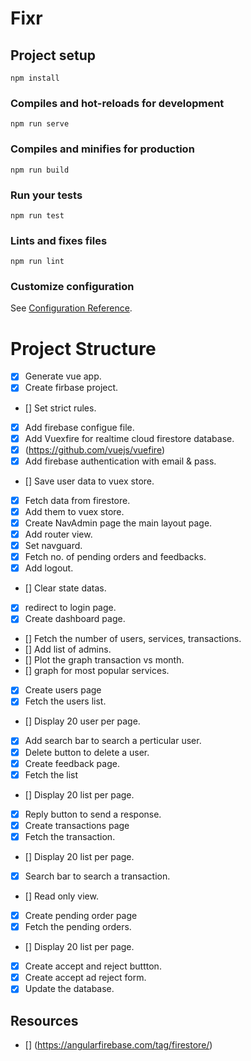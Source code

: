 # Fixr

## Project setup
```
npm install
```

### Compiles and hot-reloads for development
```
npm run serve
```

### Compiles and minifies for production
```
npm run build
```

### Run your tests
```
npm run test
```

### Lints and fixes files
```
npm run lint
```

### Customize configuration
See [Configuration Reference](https://cli.vuejs.org/config/).

# Project Structure

* [x] Generate vue app.
* [x] Create firbase project.
 * [] Set strict rules.
* [x] Add firebase configue file.
* [x] Add Vuexfire for realtime cloud firestore database.
 * [x] (https://github.com/vuejs/vuefire)
* [x] Add firebase authentication with email & pass.
 * [] Save user data to vuex store.
* [x] Fetch data from firestore.
 * [x] Add them to vuex store.
* [x] Create NavAdmin page the main layout page.
 * [x] Add router view.
  * [x] Set navguard.
 * [x] Fetch no. of pending orders and feedbacks.
 * [x] Add logout.
  * [] Clear state datas.
  * [x] redirect to login page.
* [x] Create dashboard page.
 * [] Fetch the number of users, services, transactions.
 * [] Add list of admins.
 * [] Plot the graph transaction vs month.
 * [] graph for most popular services.
* [x] Create users page
 * [x] Fetch the users list.
 * [] Display 20 user per page.
 * [x] Add search bar to search a perticular user.
 * [x] Delete button to delete a user.
* [x] Create feedback page.
 * [x] Fetch the list
 * []  Display 20 list per page.
 * [x] Reply button to send a response.
* [x] Create transactions page
 * [x] Fetch the transaction.
 * [] Display 20 list per page.
 * [x] Search bar to search a transaction.
 * [] Read only view.
* [x] Create pending order page
 * [x] Fetch the pending orders.
 * [] Display 20 list per page.
 * [x] Create accept and reject buttton.
 * [x] Create accept ad reject form.
 * [x] Update the database.
 
 ## Resources
 * [] (https://angularfirebase.com/tag/firestore/)
  
